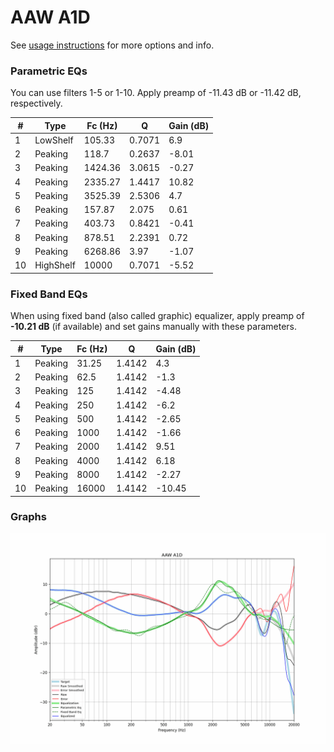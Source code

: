 # AAW A1D
See [usage instructions](https://github.com/jaakkopasanen/AutoEq#usage) for more options and info.

### Parametric EQs
You can use filters 1-5 or 1-10. Apply preamp of -11.43 dB or -11.42 dB, respectively.

|   # | Type      |   Fc (Hz) |      Q |   Gain (dB) |
|-----|-----------|-----------|--------|-------------|
|   1 | LowShelf  |    105.33 | 0.7071 |        6.9  |
|   2 | Peaking   |    118.7  | 0.2637 |       -8.01 |
|   3 | Peaking   |   1424.36 | 3.0615 |       -0.27 |
|   4 | Peaking   |   2335.27 | 1.4417 |       10.82 |
|   5 | Peaking   |   3525.39 | 2.5306 |        4.7  |
|   6 | Peaking   |    157.87 | 2.075  |        0.61 |
|   7 | Peaking   |    403.73 | 0.8421 |       -0.41 |
|   8 | Peaking   |    878.51 | 2.2391 |        0.72 |
|   9 | Peaking   |   6268.86 | 3.97   |       -1.07 |
|  10 | HighShelf |  10000    | 0.7071 |       -5.52 |

### Fixed Band EQs
When using fixed band (also called graphic) equalizer, apply preamp of **-10.21 dB** (if available) and set gains manually with these parameters.

|   # | Type    |   Fc (Hz) |      Q |   Gain (dB) |
|-----|---------|-----------|--------|-------------|
|   1 | Peaking |     31.25 | 1.4142 |        4.3  |
|   2 | Peaking |     62.5  | 1.4142 |       -1.3  |
|   3 | Peaking |    125    | 1.4142 |       -4.48 |
|   4 | Peaking |    250    | 1.4142 |       -6.2  |
|   5 | Peaking |    500    | 1.4142 |       -2.65 |
|   6 | Peaking |   1000    | 1.4142 |       -1.66 |
|   7 | Peaking |   2000    | 1.4142 |        9.51 |
|   8 | Peaking |   4000    | 1.4142 |        6.18 |
|   9 | Peaking |   8000    | 1.4142 |       -2.27 |
|  10 | Peaking |  16000    | 1.4142 |      -10.45 |

### Graphs
![](./AAW%20A1D.png)
